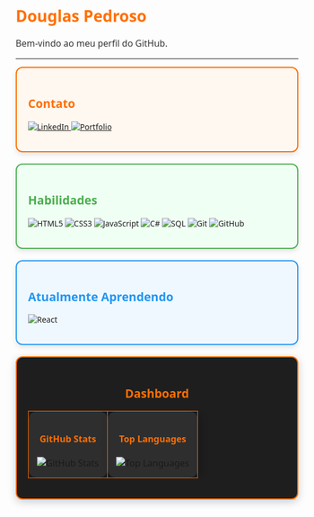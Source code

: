<p align="center">
  <h1 style="font-family: 'Segoe UI', sans-serif; font-weight:bold; color:#FF6F00;">Douglas Pedroso</h1>
  <p style="font-family: 'Segoe UI', sans-serif; font-size:16px; color:#333;">Bem-vindo ao meu perfil do GitHub.</p>
</p>

---

<div style="border:2px solid #FF6F00; border-radius:12px; padding:20px; margin-bottom:20px; font-family: 'Segoe UI', sans-serif; background-color:#FFF8F0; box-shadow: 0 4px 10px rgba(0,0,0,0.1);">
  <h2 style="color:#FF6F00; font-weight:bold;">Contato</h2>
  <p>
    <a href="https://www.linkedin.com/in/douglas-pedroso-pires-barros-8329b337b/">
      <img src="https://img.shields.io/badge/LinkedIn-0A66C2?style=for-the-badge&logo=linkedin&logoColor=white" alt="LinkedIn"/>
    </a>
    <a href="https://douglas-pedroso.github.io/Portfolio/">
      <img src="https://img.shields.io/badge/Portfolio-FF6F00?style=for-the-badge&logo=google-chrome&logoColor=white" alt="Portfolio"/>
    </a>
  </p>
</div>


<div style="border:2px solid #4CAF50; border-radius:12px; padding:20px; margin-bottom:20px; font-family: 'Segoe UI', sans-serif; background-color:#F0FFF4; box-shadow: 0 4px 10px rgba(0,0,0,0.1);">
  <h2 style="color:#4CAF50; font-weight:bold;">Habilidades</h2>
  <p>
    <img src="https://img.shields.io/badge/HTML5-E34F26?style=for-the-badge&logo=html5&logoColor=white" alt="HTML5"/>
    <img src="https://img.shields.io/badge/CSS3-1572B6?style=for-the-badge&logo=css3&logoColor=white" alt="CSS3"/>
    <img src="https://img.shields.io/badge/JavaScript-F7DF1E?style=for-the-badge&logo=javascript&logoColor=black" alt="JavaScript"/>
    <img src="https://img.shields.io/badge/C%23-239120?style=for-the-badge&logo=c-sharp&logoColor=white" alt="C#"/>
    <img src="https://img.shields.io/badge/SQL-00758F?style=for-the-badge&logo=sql&logoColor=white" alt="SQL"/>
    <img src="https://img.shields.io/badge/Git-F05032?style=for-the-badge&logo=git&logoColor=white" alt="Git"/>
    <img src="https://img.shields.io/badge/GitHub-181717?style=for-the-badge&logo=github&logoColor=white" alt="GitHub"/>
  </p>
</div>

<div style="border:2px solid #2196F3; border-radius:12px; padding:20px; margin-bottom:20px; font-family: 'Segoe UI', sans-serif; background-color:#F0F8FF; box-shadow: 0 4px 10px rgba(0,0,0,0.1);">
  <h2 style="color:#2196F3; font-weight:bold;">Atualmente Aprendendo</h2>
  <p>
    <img src="https://img.shields.io/badge/React-61DAFB?style=for-the-badge&logo=react&logoColor=white" alt="React"/>
  </p>
</div>

<div style="border:2px solid #FF6F00; border-radius:12px; padding:20px; font-family: 'Segoe UI', sans-serif; background-color:#1E1E1E; box-shadow: 0 4px 15px rgba(0,0,0,0.2); color:#FFF;">
  <h2 style="color:#FF6F00; font-weight:bold; text-align:center;">Dashboard</h2>
  <table style="width:100%; margin-top:15px;">
    <tr>
      <td align="center" style="border:1px solid #FF6F00; border-radius:15px; padding:15px; box-shadow: 3px 3px 15px rgba(0,0,0,0.3); background-color:#2E2E2E;">
        <h4 style="color:#FF6F00; font-weight:bold;">GitHub Stats</h4>
        <img src="https://github-readme-stats.vercel.app/api?username=Douglas-Pedroso&show_icons=true&theme=radical" alt="GitHub Stats" />
      </td>
      <td align="center" style="border:1px solid #FF6F00; border-radius:15px; padding:15px; box-shadow: 3px 3px 15px rgba(0,0,0,0.3); background-color:#2E2E2E;">
        <h4 style="color:#FF6F00; font-weight:bold;">Top Languages</h4>
        <img src="https://github-readme-stats.vercel.app/api/top-langs/?username=Douglas-Pedroso&layout=compact&theme=radical" alt="Top Languages" />
      </td>
    </tr>
  </table>
</div>



